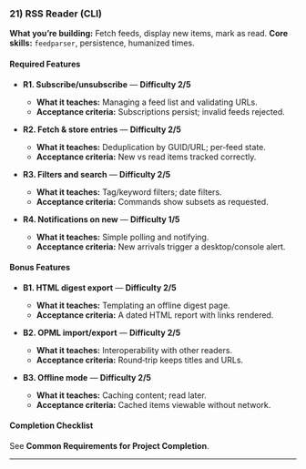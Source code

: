 ### 21) RSS Reader (CLI)
**What you’re building:** Fetch feeds, display new items, mark as read.
**Core skills:** `feedparser`, persistence, humanized times.

#### Required Features
- **R1. Subscribe/unsubscribe** — **Difficulty 2/5**
  - **What it teaches:** Managing a feed list and validating URLs.
  - **Acceptance criteria:** Subscriptions persist; invalid feeds rejected.

- **R2. Fetch & store entries** — **Difficulty 2/5**
  - **What it teaches:** Deduplication by GUID/URL; per‑feed state.
  - **Acceptance criteria:** New vs read items tracked correctly.

- **R3. Filters and search** — **Difficulty 2/5**
  - **What it teaches:** Tag/keyword filters; date filters.
  - **Acceptance criteria:** Commands show subsets as requested.

- **R4. Notifications on new** — **Difficulty 1/5**
  - **What it teaches:** Simple polling and notifying.
  - **Acceptance criteria:** New arrivals trigger a desktop/console alert.

#### Bonus Features
- **B1. HTML digest export** — **Difficulty 2/5**
  - **What it teaches:** Templating an offline digest page.
  - **Acceptance criteria:** A dated HTML report with links rendered.

- **B2. OPML import/export** — **Difficulty 2/5**
  - **What it teaches:** Interoperability with other readers.
  - **Acceptance criteria:** Round‑trip keeps titles and URLs.

- **B3. Offline mode** — **Difficulty 2/5**
  - **What it teaches:** Caching content; read later.
  - **Acceptance criteria:** Cached items viewable without network.

#### Completion Checklist
See **Common Requirements for Project Completion**.

---
